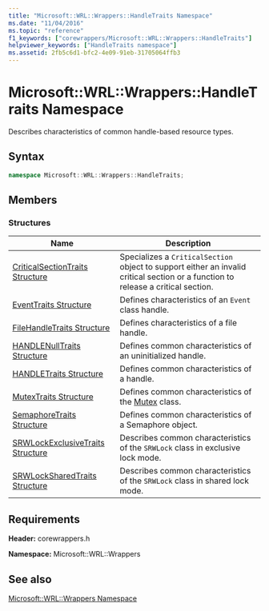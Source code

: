 ```yaml
---
title: "Microsoft::WRL::Wrappers::HandleTraits Namespace"
ms.date: "11/04/2016"
ms.topic: "reference"
f1_keywords: ["corewrappers/Microsoft::WRL::Wrappers::HandleTraits"]
helpviewer_keywords: ["HandleTraits namespace"]
ms.assetid: 2fb5c6d1-bfc2-4e09-91eb-31705064ffb3
---
```

# Microsoft::WRL::Wrappers::HandleTraits Namespace

Describes characteristics of common handle-based resource types.

## Syntax

```cpp
namespace Microsoft::WRL::Wrappers::HandleTraits;
```

## Members

### Structures

|Name|Description|
|----------|-----------------|
|[CriticalSectionTraits Structure](criticalsectiontraits-structure.md)|Specializes a `CriticalSection` object to support either an invalid critical section or a function to release a critical section.|
|[EventTraits Structure](eventtraits-structure.md)|Defines characteristics of an `Event` class handle.|
|[FileHandleTraits Structure](filehandletraits-structure.md)|Defines characteristics of a file handle.|
|[HANDLENullTraits Structure](handlenulltraits-structure.md)|Defines common characteristics of an uninitialized handle.|
|[HANDLETraits Structure](handletraits-structure.md)|Defines common characteristics of a handle.|
|[MutexTraits Structure](mutextraits-structure.md)|Defines common characteristics of the [Mutex](mutex-class.md) class.|
|[SemaphoreTraits Structure](semaphoretraits-structure.md)|Defines common characteristics of a Semaphore object.|
|[SRWLockExclusiveTraits Structure](srwlockexclusivetraits-structure.md)|Describes common characteristics of the `SRWLock` class in exclusive lock mode.|
|[SRWLockSharedTraits Structure](srwlocksharedtraits-structure.md)|Describes common characteristics of the `SRWLock` class in shared lock mode.|

## Requirements

**Header:** corewrappers.h

**Namespace:** Microsoft::WRL::Wrappers

## See also

[Microsoft::WRL::Wrappers Namespace](microsoft-wrl-wrappers-namespace.md)
